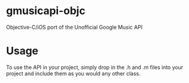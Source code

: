 gmusicapi-objc
==============

Objective-C/iOS port of the Unofficial Google Music API


Usage
==============

To use the API in your project, simply drop in the .h and .m files into your project and include them as you would any other
class.
